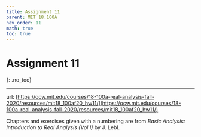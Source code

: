 ```yaml
---
title: Assignment 11
parent: MIT 18.100A
nav_order: 11
math: true
toc: true
---
```


# Assignment 11
{: .no_toc}

---

url: [https://ocw.mit.edu/courses/18-100a-real-analysis-fall-2020/resources/mit18_100af20_hw11/](https://ocw.mit.edu/courses/18-100a-real-analysis-fall-2020/resources/mit18_100af20_hw11/)

Chapters and exercises given with a numbering are from *Basic Analysis: Introduction to
Real Analysis (Vol I)* by J. Lebl.

